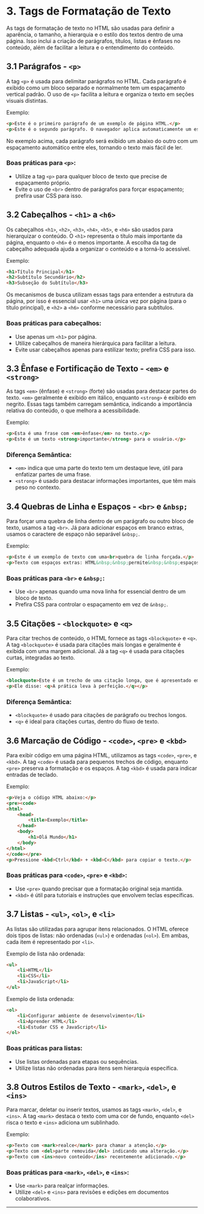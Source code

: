 # **3. Tags de Formatação de Texto**

As tags de formatação de texto no HTML são usadas para definir a aparência, o tamanho, a hierarquia e o estilo dos textos dentro de uma página. Isso inclui a criação de parágrafos, títulos, listas e ênfases no conteúdo, além de facilitar a leitura e o entendimento do conteúdo.

## **3.1 Parágrafos - `<p>`**

A tag `<p>` é usada para delimitar parágrafos no HTML. Cada parágrafo é exibido como um bloco separado e normalmente tem um espaçamento vertical padrão. O uso de `<p>` facilita a leitura e organiza o texto em seções visuais distintas.

Exemplo:

```html
<p>Este é o primeiro parágrafo de um exemplo de página HTML.</p>
<p>Este é o segundo parágrafo. O navegador aplica automaticamente um espaço entre parágrafos.</p>
```

No exemplo acima, cada parágrafo será exibido um abaixo do outro com um espaçamento automático entre eles, tornando o texto mais fácil de ler.

### **Boas práticas para `<p>`:**
- Utilize a tag `<p>` para qualquer bloco de texto que precise de espaçamento próprio.
- Evite o uso de `<br>` dentro de parágrafos para forçar espaçamento; prefira usar CSS para isso.

## **3.2 Cabeçalhos - `<h1>` a `<h6>`**

Os cabeçalhos `<h1>`, `<h2>`, `<h3>`, `<h4>`, `<h5>`, e `<h6>` são usados para hierarquizar o conteúdo. O `<h1>` representa o título mais importante da página, enquanto o `<h6>` é o menos importante. A escolha da tag de cabeçalho adequada ajuda a organizar o conteúdo e a torná-lo acessível.

Exemplo:

```html
<h1>Título Principal</h1>
<h2>Subtítulo Secundário</h2>
<h3>Subseção do Subtítulo</h3>
```

Os mecanismos de busca utilizam essas tags para entender a estrutura da página, por isso é essencial usar `<h1>` uma única vez por página (para o título principal), e `<h2>` a `<h6>` conforme necessário para subtítulos.

### **Boas práticas para cabeçalhos:**
- Use apenas um `<h1>` por página.
- Utilize cabeçalhos de maneira hierárquica para facilitar a leitura.
- Evite usar cabeçalhos apenas para estilizar texto; prefira CSS para isso.

## **3.3 Ênfase e Fortificação de Texto - `<em>` e `<strong>`**

As tags `<em>` (ênfase) e `<strong>` (forte) são usadas para destacar partes do texto. `<em>` geralmente é exibido em itálico, enquanto `<strong>` é exibido em negrito. Essas tags também carregam semântica, indicando a importância relativa do conteúdo, o que melhora a acessibilidade.

Exemplo:

```html
<p>Esta é uma frase com <em>ênfase</em> no texto.</p>
<p>Este é um texto <strong>importante</strong> para o usuário.</p>
```

### **Diferença Semântica:**
- `<em>` indica que uma parte do texto tem um destaque leve, útil para enfatizar partes de uma frase.
- `<strong>` é usado para destacar informações importantes, que têm mais peso no contexto.

## **3.4 Quebras de Linha e Espaços - `<br>` e `&nbsp;`**

Para forçar uma quebra de linha dentro de um parágrafo ou outro bloco de texto, usamos a tag `<br>`. Já para adicionar espaços em branco extras, usamos o caractere de espaço não separável `&nbsp;`.

Exemplo:

```html
<p>Este é um exemplo de texto com uma<br>quebra de linha forçada.</p>
<p>Texto com espaços extras: HTML&nbsp;&nbsp;permite&nbsp;&nbsp;espaços adicionais usando `&nbsp;`.</p>
```

### **Boas práticas para `<br>` e `&nbsp;`:**
- Use `<br>` apenas quando uma nova linha for essencial dentro de um bloco de texto.
- Prefira CSS para controlar o espaçamento em vez de `&nbsp;`.

## **3.5 Citações - `<blockquote>` e `<q>`**

Para citar trechos de conteúdo, o HTML fornece as tags `<blockquote>` e `<q>`. A tag `<blockquote>` é usada para citações mais longas e geralmente é exibida com uma margem adicional. Já a tag `<q>` é usada para citações curtas, integradas ao texto.

Exemplo:

```html
<blockquote>Este é um trecho de uma citação longa, que é apresentado em um bloco separado do restante do texto.</blockquote>
<p>Ele disse: <q>A prática leva à perfeição.</q></p>
```

### **Diferença Semântica:**
- `<blockquote>` é usado para citações de parágrafo ou trechos longos.
- `<q>` é ideal para citações curtas, dentro do fluxo de texto.

## **3.6 Marcação de Código - `<code>`, `<pre>` e `<kbd>`**

Para exibir código em uma página HTML, utilizamos as tags `<code>`, `<pre>`, e `<kbd>`. A tag `<code>` é usada para pequenos trechos de código, enquanto `<pre>` preserva a formatação e os espaços. A tag `<kbd>` é usada para indicar entradas de teclado.

Exemplo:

```html
<p>Veja o código HTML abaixo:</p>
<pre><code>
<html>
    <head>
        <title>Exemplo</title>
    </head>
    <body>
        <h1>Olá Mundo</h1>
    </body>
</html>
</code></pre>
<p>Pressione <kbd>Ctrl</kbd> + <kbd>C</kbd> para copiar o texto.</p>
```

### **Boas práticas para `<code>`, `<pre>` e `<kbd>`:**
- Use `<pre>` quando precisar que a formatação original seja mantida.
- `<kbd>` é útil para tutoriais e instruções que envolvem teclas específicas.

## **3.7 Listas - `<ul>`, `<ol>`, e `<li>`**

As listas são utilizadas para agrupar itens relacionados. O HTML oferece dois tipos de listas: não ordenadas (`<ul>`) e ordenadas (`<ol>`). Em ambas, cada item é representado por `<li>`.

Exemplo de lista não ordenada:

```html
<ul>
    <li>HTML</li>
    <li>CSS</li>
    <li>JavaScript</li>
</ul>
```

Exemplo de lista ordenada:

```html
<ol>
    <li>Configurar ambiente de desenvolvimento</li>
    <li>Aprender HTML</li>
    <li>Estudar CSS e JavaScript</li>
</ol>
```

### **Boas práticas para listas:**
- Use listas ordenadas para etapas ou sequências.
- Utilize listas não ordenadas para itens sem hierarquia específica.

## **3.8 Outros Estilos de Texto - `<mark>`, `<del>`, e `<ins>`**

Para marcar, deletar ou inserir textos, usamos as tags `<mark>`, `<del>`, e `<ins>`. A tag `<mark>` destaca o texto com uma cor de fundo, enquanto `<del>` risca o texto e `<ins>` adiciona um sublinhado.

Exemplo:

```html
<p>Texto com <mark>realce</mark> para chamar a atenção.</p>
<p>Texto com <del>parte removida</del> indicando uma alteração.</p>
<p>Texto com <ins>novo conteúdo</ins> recentemente adicionado.</p>
```

### **Boas práticas para `<mark>`, `<del>`, e `<ins>`:**
- Use `<mark>` para realçar informações.
- Utilize `<del>` e `<ins>` para revisões e edições em documentos colaborativos.

---
